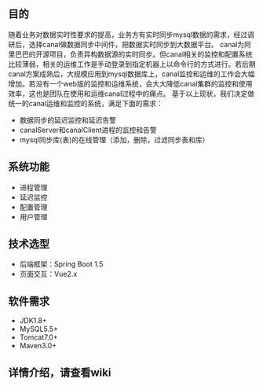 ## 目的
随着业务对数据实时性要求的提高，业务方有实时同步mysql数据的需求，经过调研后，选择canal做数据同步中间件，把数据实时同步到大数据平台。
canal为阿里巴巴的开源项目，负责异构数据源的实时同步。但canal相关的监控和配置系统比较薄弱，相关的运维工作是手动登录到指定机器上以命令行的方式进行。若后期canal方案成熟后，大规模应用到mysql数据库上，canal监控和运维的工作会大幅增加。若没有一个web版的监控和运维系统，会大大降低canal集群的监控和使用效率，这也是团队在使用和运维canal过程中的痛点。
基于以上现状，我们决定做统一的canal运维和监控的系统，满足下面的需求：
- 数据同步的延迟监控和延迟告警
- canalServer和canalClient进程的监控和告警
- mysql同步库(表)的在线管理（添加，删除，过滤同步表和库）


## 系统功能
- 进程管理
- 延迟监控
- 配置管理
- 用户管理

## 技术选型 
- 后端框架：Spring Boot 1.5
- 页面交互：Vue2.x

## 软件需求
- JDK1.8+
- MySQL5.5+
- Tomcat7.0+
- Maven3.0+

## 详情介绍，请查看wiki
